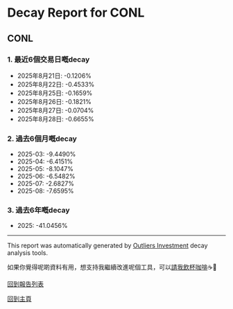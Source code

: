 # Decay Report for CONL

## CONL

### 1. 最近6個交易日嘅decay

- 2025年8月21日: -0.1206%
- 2025年8月22日: -0.4533%
- 2025年8月25日: -0.1659%
- 2025年8月26日: -0.1821%
- 2025年8月27日: -0.0704%
- 2025年8月28日: -0.6655%

### 2. 過去6個月嘅decay

- 2025-03: -9.4490%
- 2025-04: -6.4151%
- 2025-05: -8.1047%
- 2025-06: -6.5482%
- 2025-07: -2.6827%
- 2025-08: -7.6595%

### 3. 過去6年嘅decay

- 2025: -41.0456%

------------------------------
This report was automatically generated by [Outliers Investment](https://outliersecon.github.io/Outliers-Investment/) decay analysis tools.

如果你覺得呢啲資料有用，想支持我繼續改進呢個工具，可以[請我飲杯咖啡](https://buymeacoffee.com/outliersecon)☕🙏

[回到報告列表](https://outliersecon.github.io/Outliers-Investment/reports/reports_public)

[回到主頁](https://outliersecon.github.io/Outliers-Investment/)